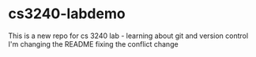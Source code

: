 # cs3240-labdemo
This is a new repo for cs 3240 lab - learning about git and version control
I'm changing the README
fixing the conflict change
